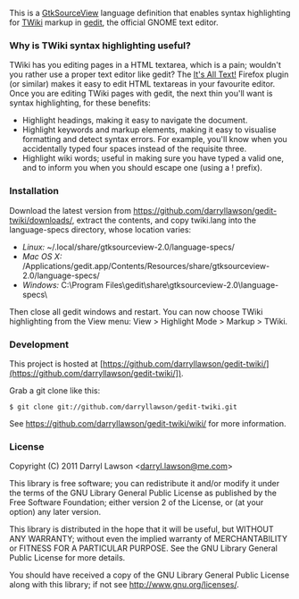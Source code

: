This is a [GtkSourceView](http://projects.gnome.org/gtksourceview/) language
definition that enables syntax highlighting for [TWiki](http://twiki.org/)
markup in [gedit](http://projects.gnome.org/gedit/), the official GNOME text
editor.


### Why is TWiki syntax highlighting useful?

TWiki has you editing pages in a HTML textarea, which is a pain; wouldn't you
rather use a proper text editor like gedit? The
[It's All Text!](https://addons.mozilla.org/en-US/firefox/addon/its-all-text/)
Firefox plugin (or similar) makes it easy to edit HTML textareas in your
favourite editor. Once you are editing TWiki pages with gedit, the next thin
you'll want is syntax highlighting, for these benefits:

* Highlight headings, making it easy to navigate the document.
* Highlight keywords and markup elements, making it easy to visualise
  formatting and detect syntax errors. For example, you'll know when you
  accidentally typed four spaces instead of the requisite three.
* Highlight wiki words; useful in making sure you have typed a valid one, and
  to inform you when you should escape one (using a ! prefix).

### Installation

Download the latest version from
https://github.com/darryllawson/gedit-twiki/downloads/, extract the contents,
and copy twiki.lang into the language-specs directory, whose location varies:

* *Linux:* ~/.local/share/gtksourceview-2.0/language-specs/
* *Mac OS X:* /Applications/gedit.app/Contents/Resources/share/gtksourceview-2.0/language-specs/
* *Windows:* C:\Program Files\gedit\share\gtksourceview-2.0\language-specs\

Then close all gedit windows and restart. You can now choose TWiki
highlighting from the View menu: View > Highlight Mode > Markup > TWiki.

### Development

This project is hosted at
[https://github.com/darryllawson/gedit-twiki/](https://github.com/darryllawson/gedit-twiki/]).

Grab a git clone like this:

    $ git clone git://github.com/darryllawson/gedit-twiki.git

See https://github.com/darryllawson/gedit-twiki/wiki/ for more information.


### License

Copyright (C) 2011 Darryl Lawson &lt;darryl.lawson@me.com&gt;

This library is free software; you can redistribute it and/or
modify it under the terms of the GNU Library General Public
License as published by the Free Software Foundation; either
version 2 of the License, or (at your option) any later version.

This library is distributed in the hope that it will be useful,
but WITHOUT ANY WARRANTY; without even the implied warranty of
MERCHANTABILITY or FITNESS FOR A PARTICULAR PURPOSE.  See the GNU
Library General Public License for more details.

You should have received a copy of the GNU Library General Public
License along with this library; if not see
http://www.gnu.org/licenses/.
